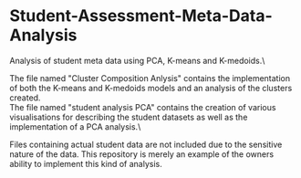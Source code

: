 # Student-Assessment-Meta-Data-Analysis
Analysis of student meta data using PCA, K-means and K-medoids.\

The file named "Cluster Composition Anlysis" contains the implementation of both the K-means and K-medoids models and an analysis of the clusters created.\
The file named "student analysis PCA" contains the creation of various visualisations for describing the student datasets as well as the implementation of a PCA analysis.\ 

Files containing actual student data are not included due to the sensitive nature of the data. This repository is merely an example of the owners ability to implement this kind of analysis.
